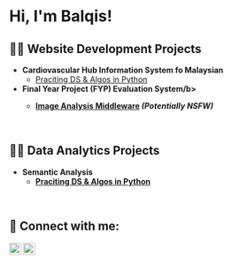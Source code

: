 
<h1>Hi, I'm Balqis!</h1>

<h2>👨‍💻 Website Development Projects</h2>

- <b>Cardiovascular Hub Information System fo Malaysian</b>
  - [Praciting DS & Algos in Python](https://github.com/balqiskaharul/CVD_website)
- <b>Final Year Project (FYP) Evaluation System/b>
  - [Image Analysis Middleware](https://github.com/joshmadakor1/4chan-Image-Analysis-Middleware-C964) <b><i>(Potentially NSFW)</b></i>

<br>

<h2>👨‍💻 Data Analytics Projects</h2>

- <b>Semantic Analysis</b>
  - [Praciting DS & Algos in Python](https://github.com/joshmadakor1/Algorithms-Practice)

<br>

<h2> 🤳 Connect with me:</h2>

[<img align="left" alt="BalqisKaharul | Twitter" width="22px" src="https://cdn.jsdelivr.net/npm/simple-icons@v3/icons/twitter.svg" />][twitter]
[<img align="left" alt="BalqisKaharul | LinkedIn" width="22px" src="https://cdn.jsdelivr.net/npm/simple-icons@v3/icons/linkedin.svg" />][linkedin]


[twitter]: https://x.com/BalqisKaharul97
[linkedin]: https://linkedin.com/in/balqis-kaharul-20a936240/


<!--
**joshmadakor1/joshmadakor1** is a ✨ _special_ ✨ repository because its `README.md` (this file) appears on your GitHub profile.

Here are some ideas to get you started:

- 🔭 I’m currently working on ...
- 🌱 I’m currently learning ...
- 👯 I’m looking to collaborate on ...
- 🤔 I’m looking for help with ...
- 💬 Ask me about ...
- 📫 How to reach me: ...
- 😄 Pronouns: ...
- ⚡ Fun fact: ...
-->
